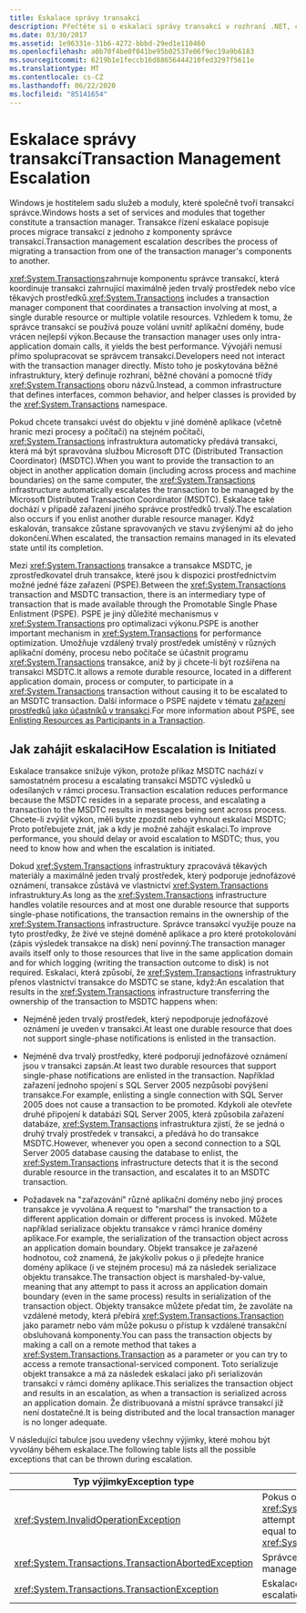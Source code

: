 ```yaml
---
title: Eskalace správy transakcí
description: Přečtěte si o eskalaci správy transakcí v rozhraní .NET, což je proces migrace transakce z komponent jednoho správce transakcí do jiné.
ms.date: 03/30/2017
ms.assetid: 1e96331e-31b6-4272-bbbd-29ed1e110460
ms.openlocfilehash: a0b70f4be0f041be95b02537e06f9ec19a9b6183
ms.sourcegitcommit: 6219b1e1feccb16d88656444210fed3297f5611e
ms.translationtype: MT
ms.contentlocale: cs-CZ
ms.lasthandoff: 06/22/2020
ms.locfileid: "85141654"
---
```

# <a name="transaction-management-escalation"></a><span data-ttu-id="8bfc0-103">Eskalace správy transakcí</span><span class="sxs-lookup"><span data-stu-id="8bfc0-103">Transaction Management Escalation</span></span>
<span data-ttu-id="8bfc0-104">Windows je hostitelem sadu služeb a moduly, které společně tvoří transakcí správce.</span><span class="sxs-lookup"><span data-stu-id="8bfc0-104">Windows hosts a set of services and modules that together constitute a transaction manager.</span></span> <span data-ttu-id="8bfc0-105">Transakce řízení eskalace popisuje proces migrace transakcí z jednoho z komponenty správce transakcí.</span><span class="sxs-lookup"><span data-stu-id="8bfc0-105">Transaction management escalation describes the process of migrating a transaction from one of the transaction manager's components to another.</span></span>  
  
 <span data-ttu-id="8bfc0-106"><xref:System.Transactions>zahrnuje komponentu správce transakcí, která koordinuje transakci zahrnující maximálně jeden trvalý prostředek nebo více těkavých prostředků.</span><span class="sxs-lookup"><span data-stu-id="8bfc0-106"><xref:System.Transactions> includes a transaction manager component that coordinates a transaction involving at most, a single durable resource or multiple volatile resources.</span></span> <span data-ttu-id="8bfc0-107">Vzhledem k tomu, že správce transakcí se používá pouze volání uvnitř aplikační domény, bude vrácen nejlepší výkon.</span><span class="sxs-lookup"><span data-stu-id="8bfc0-107">Because the transaction manager uses only intra-application domain calls, it yields the best performance.</span></span> <span data-ttu-id="8bfc0-108">Vývojáři nemusí přímo spolupracovat se správcem transakcí.</span><span class="sxs-lookup"><span data-stu-id="8bfc0-108">Developers need not interact with the transaction manager directly.</span></span> <span data-ttu-id="8bfc0-109">Místo toho je poskytována běžné infrastruktury, který definuje rozhraní, běžné chování a pomocné třídy <xref:System.Transactions> oboru názvů.</span><span class="sxs-lookup"><span data-stu-id="8bfc0-109">Instead, a common infrastructure that defines interfaces, common behavior, and helper classes is provided by the <xref:System.Transactions> namespace.</span></span>  
  
 <span data-ttu-id="8bfc0-110">Pokud chcete transakci uvést do objektu v jiné doméně aplikace (včetně hranic mezi procesy a počítači) na stejném počítači, <xref:System.Transactions> infrastruktura automaticky předává transakci, která má být spravována službou Microsoft DTC (Distributed Transaction Coordinator) (MSDTC).</span><span class="sxs-lookup"><span data-stu-id="8bfc0-110">When you want to provide the transaction to an object in another application domain (including across process and machine boundaries) on the same computer, the <xref:System.Transactions> infrastructure automatically escalates the transaction to be managed by the Microsoft Distributed Transaction Coordinator (MSDTC).</span></span> <span data-ttu-id="8bfc0-111">Eskalace také dochází v případě zařazení jiného správce prostředků trvalý.</span><span class="sxs-lookup"><span data-stu-id="8bfc0-111">The escalation also occurs if you enlist another durable resource manager.</span></span> <span data-ttu-id="8bfc0-112">Když eskalován, transakce zůstane spravovaných ve stavu zvýšenými až do jeho dokončení.</span><span class="sxs-lookup"><span data-stu-id="8bfc0-112">When escalated, the transaction remains managed in its elevated state until its completion.</span></span>  
  
 <span data-ttu-id="8bfc0-113">Mezi <xref:System.Transactions> transakce a transakce MSDTC, je zprostředkovatel druh transakce, které jsou k dispozici prostřednictvím možné jedné fáze zařazení (PSPE).</span><span class="sxs-lookup"><span data-stu-id="8bfc0-113">Between the <xref:System.Transactions> transaction and MSDTC transaction, there is an intermediary type of transaction that is made available through the Promotable Single Phase Enlistment (PSPE).</span></span> <span data-ttu-id="8bfc0-114">PSPE je jiný důležité mechanismus v <xref:System.Transactions> pro optimalizaci výkonu.</span><span class="sxs-lookup"><span data-stu-id="8bfc0-114">PSPE is another important mechanism in <xref:System.Transactions> for performance optimization.</span></span> <span data-ttu-id="8bfc0-115">Umožňuje vzdálený trvalý prostředek umístěný v různých aplikační domény, procesu nebo počítače se účastnit programu <xref:System.Transactions> transakce, aniž by ji chcete-li být rozšířena na transakci MSDTC.</span><span class="sxs-lookup"><span data-stu-id="8bfc0-115">It allows a remote durable resource, located in a different application domain, process or computer, to participate in a <xref:System.Transactions> transaction without causing it to be escalated to an MSDTC transaction.</span></span> <span data-ttu-id="8bfc0-116">Další informace o PSPE najdete v tématu [zařazení prostředků jako účastníků v transakci](enlisting-resources-as-participants-in-a-transaction.md).</span><span class="sxs-lookup"><span data-stu-id="8bfc0-116">For more information about PSPE, see [Enlisting Resources as Participants in a Transaction](enlisting-resources-as-participants-in-a-transaction.md).</span></span>  
  
## <a name="how-escalation-is-initiated"></a><span data-ttu-id="8bfc0-117">Jak zahájit eskalaci</span><span class="sxs-lookup"><span data-stu-id="8bfc0-117">How Escalation is Initiated</span></span>  
 <span data-ttu-id="8bfc0-118">Eskalace transakce snižuje výkon, protože příkaz MSDTC nachází v samostatném procesu a escalating transakcí MSDTC výsledků u odesílaných v rámci procesu.</span><span class="sxs-lookup"><span data-stu-id="8bfc0-118">Transaction escalation reduces performance because the MSDTC resides in a separate process, and escalating a transaction to the MSDTC results in messages being sent across process.</span></span> <span data-ttu-id="8bfc0-119">Chcete-li zvýšit výkon, měli byste zpozdit nebo vyhnout eskalaci MSDTC; Proto potřebujete znát, jak a kdy je možné zahájit eskalaci.</span><span class="sxs-lookup"><span data-stu-id="8bfc0-119">To improve performance, you should delay or avoid escalation to MSDTC; thus, you need to know how and when the escalation is initiated.</span></span>  
  
 <span data-ttu-id="8bfc0-120">Dokud <xref:System.Transactions> infrastruktury zpracovává těkavých materiály a maximálně jeden trvalý prostředek, který podporuje jednofázové oznámení, transakce zůstává ve vlastnictví <xref:System.Transactions> infrastruktury.</span><span class="sxs-lookup"><span data-stu-id="8bfc0-120">As long as the <xref:System.Transactions> infrastructure handles volatile resources and at most one durable resource that supports single-phase notifications, the transaction remains in the ownership of the <xref:System.Transactions> infrastructure.</span></span> <span data-ttu-id="8bfc0-121">Správce transakcí využije pouze na tyto prostředky, že živé ve stejné doméně aplikace a pro které protokolování (zápis výsledek transakce na disk) není povinný.</span><span class="sxs-lookup"><span data-stu-id="8bfc0-121">The transaction manager avails itself only to those resources that live in the same application domain and for which logging (writing the transaction outcome to disk) is not required.</span></span> <span data-ttu-id="8bfc0-122">Eskalaci, která způsobí, že <xref:System.Transactions> infrastruktury přenos vlastnictví transakce do MSDTC se stane, když:</span><span class="sxs-lookup"><span data-stu-id="8bfc0-122">An escalation that results in the <xref:System.Transactions> infrastructure transferring the ownership of the transaction to MSDTC happens when:</span></span>  
  
- <span data-ttu-id="8bfc0-123">Nejméně jeden trvalý prostředek, který nepodporuje jednofázové oznámení je uveden v transakci.</span><span class="sxs-lookup"><span data-stu-id="8bfc0-123">At least one durable resource that does not support single-phase notifications is enlisted in the transaction.</span></span>  
  
- <span data-ttu-id="8bfc0-124">Nejméně dva trvalý prostředky, které podporují jednofázové oznámení jsou v transakci zapsán.</span><span class="sxs-lookup"><span data-stu-id="8bfc0-124">At least two durable resources that support single-phase notifications are enlisted in the transaction.</span></span> <span data-ttu-id="8bfc0-125">Například zařazení jednoho spojení s SQL Server 2005 nezpůsobí povýšení transakce.</span><span class="sxs-lookup"><span data-stu-id="8bfc0-125">For example, enlisting a single connection with SQL Server 2005 does not cause a transaction to be promoted.</span></span> <span data-ttu-id="8bfc0-126">Kdykoli ale otevřete druhé připojení k databázi SQL Server 2005, která způsobila zařazení databáze, <xref:System.Transactions> infrastruktura zjistí, že se jedná o druhý trvalý prostředek v transakci, a předává ho do transakce MSDTC.</span><span class="sxs-lookup"><span data-stu-id="8bfc0-126">However, whenever you open a second connection to a SQL Server 2005 database causing the database to enlist, the <xref:System.Transactions> infrastructure detects that it is the second durable resource in the transaction, and escalates it to an MSDTC transaction.</span></span>  
  
- <span data-ttu-id="8bfc0-127">Požadavek na "zařazování" různé aplikační domény nebo jiný proces transakce je vyvolána.</span><span class="sxs-lookup"><span data-stu-id="8bfc0-127">A request to "marshal" the transaction to a different application domain or different process is invoked.</span></span> <span data-ttu-id="8bfc0-128">Můžete například serializace objektu transakce v rámci hranice domény aplikace.</span><span class="sxs-lookup"><span data-stu-id="8bfc0-128">For example, the serialization of the transaction object across an application domain boundary.</span></span> <span data-ttu-id="8bfc0-129">Objekt transakce je zařazené hodnotou, což znamená, že jakýkoliv pokus o ji předejte hranice domény aplikace (i ve stejném procesu) má za následek serializace objektu transakce.</span><span class="sxs-lookup"><span data-stu-id="8bfc0-129">The transaction object is marshaled-by-value, meaning that any attempt to pass it across an application domain boundary (even in the same process) results in serialization of the transaction object.</span></span> <span data-ttu-id="8bfc0-130">Objekty transakce můžete předat tím, že zavoláte na vzdálené metody, která přebírá <xref:System.Transactions.Transaction> jako parametr nebo vám může pokusu o přístup k vzdálené transakční obsluhovaná komponenty.</span><span class="sxs-lookup"><span data-stu-id="8bfc0-130">You can pass the transaction objects by making a call on a remote method that takes a <xref:System.Transactions.Transaction> as a parameter or you can try to access a remote transactional-serviced component.</span></span> <span data-ttu-id="8bfc0-131">Toto serializuje objekt transakce a má za následek eskalaci jako při serializován transakcí v rámci domény aplikace.</span><span class="sxs-lookup"><span data-stu-id="8bfc0-131">This serializes the transaction object and results in an escalation, as when a transaction is serialized across an application domain.</span></span> <span data-ttu-id="8bfc0-132">Že distribuovaná a místní správce transakcí již není dostatečné.</span><span class="sxs-lookup"><span data-stu-id="8bfc0-132">It is being distributed and the local transaction manager is no longer adequate.</span></span>  
  
 <span data-ttu-id="8bfc0-133">V následující tabulce jsou uvedeny všechny výjimky, které mohou být vyvolány během eskalace.</span><span class="sxs-lookup"><span data-stu-id="8bfc0-133">The following table lists all the possible exceptions that can be thrown during escalation.</span></span>  
  
|<span data-ttu-id="8bfc0-134">Typ výjimky</span><span class="sxs-lookup"><span data-stu-id="8bfc0-134">Exception type</span></span>|<span data-ttu-id="8bfc0-135">Podmínka</span><span class="sxs-lookup"><span data-stu-id="8bfc0-135">Condition</span></span>|  
|--------------------|---------------|  
|<xref:System.InvalidOperationException>|<span data-ttu-id="8bfc0-136">Pokus o eskalovat transakce se rovná úroveň izolace <xref:System.Transactions.IsolationLevel.Snapshot>.</span><span class="sxs-lookup"><span data-stu-id="8bfc0-136">An attempt to escalate a transaction with isolation level equal to <xref:System.Transactions.IsolationLevel.Snapshot>.</span></span>|  
|<xref:System.Transactions.TransactionAbortedException>|<span data-ttu-id="8bfc0-137">Správce transakcí je nefunkční.</span><span class="sxs-lookup"><span data-stu-id="8bfc0-137">The transaction manager is down.</span></span>|  
|<xref:System.Transactions.TransactionException>|<span data-ttu-id="8bfc0-138">Eskalace nezdaří a aplikace je přerušeno.</span><span class="sxs-lookup"><span data-stu-id="8bfc0-138">The escalation fails and the application is aborted.</span></span>|
